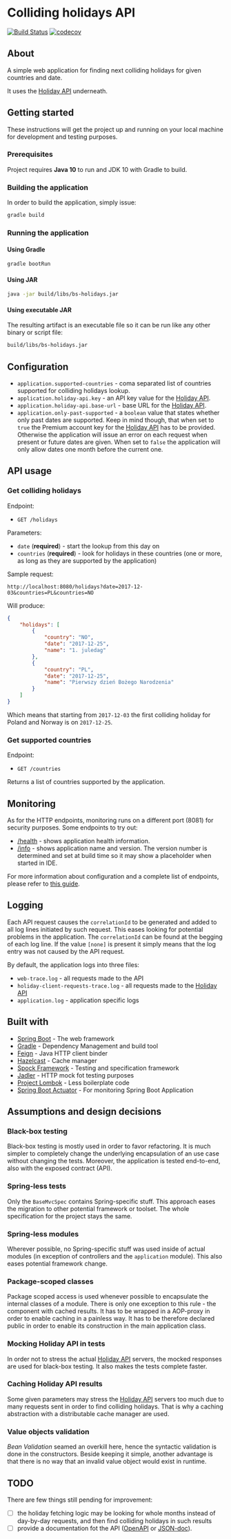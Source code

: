# Colliding holidays API

[![Build Status](https://travis-ci.org/cleankod/colliding-holidays.svg?branch=master)](https://travis-ci.org/cleankod/colliding-holidays)
[![codecov](https://codecov.io/gh/cleankod/colliding-holidays/branch/master/graph/badge.svg)](https://codecov.io/gh/cleankod/colliding-holidays)

## About
A simple web application for finding next colliding holidays for given countries and date.

It uses the [Holiday API](https://holidayapi.com/) underneath.

## Getting started
These instructions will get the project up and running on your local machine for development and testing purposes.

### Prerequisites
Project requires **Java 10** to run and JDK 10 with Gradle to build.

### Building the application
In order to build the application, simply issue:
```bash
gradle build
```

### Running the application
#### Using Gradle
```bash
gradle bootRun
```
#### Using JAR
```bash
java -jar build/libs/bs-holidays.jar
```
#### Using executable JAR
The resulting artifact is an executable file so it can be run like any other binary or script file:
```bash
build/libs/bs-holidays.jar
```

## Configuration
* `application.supported-countries` - coma separated list of countries supported for colliding holidays lookup.
* `application.holiday-api.key` - an API key value for the [Holiday API](https://holidayapi.com/).
* `application.holiday-api.base-url` - base URL for the [Holiday API](https://holidayapi.com/).
* `application.only-past-supported` - a `boolean` value that states whether only past dates are supported. Keep in mind though, that when set to `true` the Premium account key for the [Holiday API](https://holidayapi.com/) has to be provided. Otherwise the application will issue an error on each request when present or future dates are given. When set to `false` the application will only allow dates one month before the current one. 

## API usage
### Get colliding holidays
Endpoint:
* `GET /holidays`

Parameters:
* `date` (**required**) - start the lookup from this day on
* `countries` (**required**) - look for holidays in these countries (one or more, as long as they are supported by the application)

Sample request:
```
http://localhost:8080/holidays?date=2017-12-03&countries=PL&countries=NO
```

Will produce:
```json
{
    "holidays": [
        {
            "country": "NO",
            "date": "2017-12-25",
            "name": "1. juledag"
        },
        {
            "country": "PL",
            "date": "2017-12-25",
            "name": "Pierwszy dzień Bożego Narodzenia"
        }
    ]
}
```

Which means that starting from `2017-12-03` the first colliding holiday for Poland and Norway is on `2017-12-25`.

### Get supported countries
Endpoint:
* `GET /countries`

Returns a list of countries supported by the application.

## Monitoring
As for the HTTP endpoints, monitoring runs on a different port (8081) for security purposes.
Some endpoints to try out:
* [/health](http://localhost:8081/health) - shows application health information.
* [/info](http://localhost:8081/info) - shows application name and version. The version number is determined and set at build time so it may show a placeholder when started in IDE.

For more information about configuration and a complete list of endpoints, please refer to [this guide](https://docs.spring.io/spring-boot/docs/current/reference/htmlsingle/#production-ready-endpoints).

## Logging
Each API request causes the `correlationId` to be generated and added to all log lines initiated by such request. This eases looking for potential problems in the application. The `correlationId` can be found at the begging of each log line. If the value `[none]` is present it simply means that the log entry was not caused by the API request.

By default, the application logs into three files:
* `web-trace.log` - all requests made to the API
* `holiday-client-requests-trace.log` - all requests made to the [Holiday API](https://holidayapi.com/)
* `application.log` - application specific logs 

## Built with
* [Spring Boot](https://spring.io/projects/spring-boot) - The web framework
* [Gradle](https://gradle.org/) - Dependency Management and build tool
* [Feign](https://github.com/OpenFeign/feign) - Java HTTP client binder
* [Hazelcast](https://hazelcast.com/) - Cache manager
* [Spock Framework](http://spockframework.org/) - Testing and specification framework
* [Jadler](https://github.com/jadler-mocking/jadler) - HTTP mock fot testing purposes
* [Project Lombok](https://projectlombok.org/) - Less boilerplate code
* [Spring Boot Actuator](https://github.com/spring-projects/spring-boot/tree/master/spring-boot-project/spring-boot-actuator) - For monitoring Spring Boot Application

## Assumptions and design decisions
### Black-box testing
Black-box testing is mostly used in order to favor refactoring. It is much simpler to completely change the underlying encapsulation of an use case without changing the tests. Moreover, the application is tested end-to-end, also with the exposed contract (API).
### Spring-less tests
Only the `BaseMvcSpec` contains Spring-specific stuff. This approach eases the migration to other potential framework or toolset. The whole specification for the project stays the same.
### Spring-less modules
Wherever possible, no Spring-specific stuff was used inside of actual modules (in exception of controllers and the `application` module). This also eases potential framework change.
### Package-scoped classes
Package scoped access is used whenever possible to encapsulate the internal classes of a module. There is only one exception to this rule - the component with cached results. It has to be wrapped in a AOP-proxy in order to enable caching in a painless way. It has to be therefore declared public in order to enable its construction in the main application class.
### Mocking Holiday API in tests
In order not to stress the actual [Holiday API](https://holidayapi.com/) servers, the mocked responses are used for black-box testing. It also makes the tests complete faster.
### Caching Holiday API results
Some given parameters may stress the [Holiday API](https://holidayapi.com/) servers too much due to many requests sent in order to find colliding holidays. That is why a caching abstraction with a distributable cache manager are used.
### Value objects validation
*Bean Validation* seamed an overkill here, hence the syntactic validation is done in the constructors. Beside keeping it simple, another advantage is that there is no way that an invalid value object would exist in runtime.

## TODO
There are few things still pending for improvement:
- [ ] the holiday fetching logic may be looking for whole months instead of day-by-day requests, and then find colliding holidays in such results
- [ ] provide a documentation fot the API ([OpenAPI](https://swagger.io/docs/specification/about/) or [JSON-doc](http://jsondoc.org/)).
